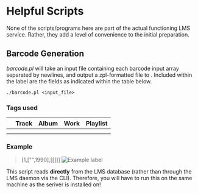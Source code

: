 # Helpful Scripts

None of the scripts/programs here are part of the actual functioning LMS service.
Rather, they add a level of convenience to the initial preparation.

## Barcode Generation
*barcode.pl* will take an input file containing each barcode input array
separated by newlines, and output a zpl-formatted file to <STDOUT>. Included
within the label are the fields as indicated within the table below.
```
./barcode.pl <input_file>
```

### Tags used
|  | Track | Album | Work | Playlist |
|--|-------|-------|------|----------|
|  |       |       |      |          |
|  |       |       |      |          |

### Example
> [1,["",1990],[[]]]
![Example label](./example.png)

This script reads **__directly__** from the LMS database (rather than through
the LMS daemon via the CLI). Therefore, you will have to run this on the same
machine as the seriver is installed on!

